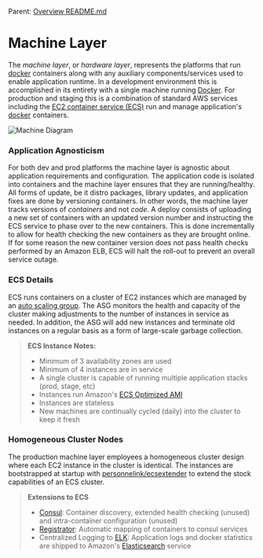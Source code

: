 Parent: [Overview README.md](../README.md)


Machine Layer
========
The *machine layer*, or *hardware layer*, represents the platforms that run
[docker] containers along with any auxiliary components/services used to enable
application runtime.  In a development environment this is accomplished in its
entirety with a single machine running [Docker].  For production and staging this
is a combination of standard AWS services including the
[EC2 container service (ECS)][ecs] run and manage application's [docker]
containers.

![Machine Diagram](machine.png)

### Application Agnosticism
For both dev and prod platforms the machine layer is agnostic about application
requirements and configuration.  The application code is isolated into
containers and the machine layer ensures that they are running/healthy.  All
forms of update, be it distro packages, library updates, and application fixes
are done by versioning containers.  In other words, the machine layer tracks
versions of *containers* and not *code*.  A deploy consists of uploading a new
set of containers with an updated version number and instructing the ECS
service to phase over to the new containers.  This is done incrementally to
allow for health checking the new containers as they are brought online.  If
for some reason the new container version does not pass health checks
performed by an Amazon ELB, ECS will halt the roll-out to prevent an overall
service outage.

### ECS Details
ECS runs containers on a cluster of EC2 instances which are managed by an
[auto scaling group].  The ASG monitors the health and capacity of the cluster
making adjustments to the number of instances in service as needed.  In
addition, the ASG will add new instances and terminate old instances on a
regular basis as a form of large-scale garbage collection.

> **ECS Instance Notes:**
> - Minimum of 3 availability zones are used
> - Minimum of 4 instances are in service
> - A single cluster is capable of running multiple application stacks (prod,
>   stage, etc)
> - Instances run Amazon's [ECS Optimized AMI]
> - Instances are stateless
> - New machines are continually cycled (daily) into the cluster to keep it
    fresh

### Homogeneous Cluster Nodes
The production machine layer employees a homogeneous cluster design where each
EC2 instance in the cluster is identical.  The instances are bootstrapped at
startup with [personnelink/ecsextender][ecsextender] to extend the stock capabilities of
an ECS cluster.

> **Extensions to ECS**
> - [Consul]: Container discovery, extended health checking (unused) and
>   intra-container configuration (unused)
> - [Registrator]: Automatic mapping of containers to consul services
> - Centralized Logging to [ELK]: Application logs and docker statistics are
>   shipped to Amazon's [Elasticsearch] service


[auto scaling group]: https://aws.amazon.com/autoscaling/
[consul]: https://www.consul.io/
[docker]: https://www.docker.com/what-docker
[ecs optimized ami]: https://aws.amazon.com/marketplace/pp/B00U6QTYI2/
[ecs]: https://aws.amazon.com/ecs/
[ecsextender]: https://github.com/person/ecsextender
[elasticsearch]: https://aws.amazon.com/elasticsearch-service/
[elk]: https://www.elastic.co/webinars/introduction-elk-stack
[registrator]: https://github.com/gliderlabs/registrator

